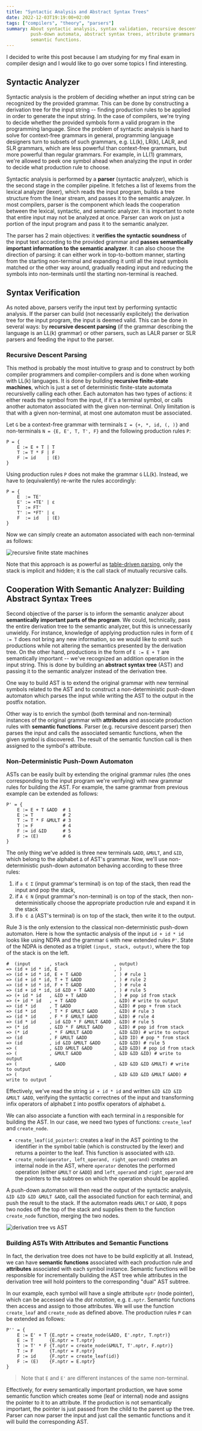 ```yaml
---
title: "Syntactic Analysis and Abstract Syntax Trees"
date: 2022-12-03T19:19:00+02:00
tags: ["compilers", "theory", "parsers"]
summary: About syntactic analysis, syntax validation, recursive descent parsing,
         push-down automata, abstract syntax trees, attribute grammars and
         semantic functions.
---
```


I decided to write this post because I am studying for my final exam
in compiler design and I would like to go over some topics I find interesting.

## Syntactic Analyzer

Syntactic analysis is the problem of deciding whether an input string
can be recognized by the provided grammar. This can be done by constructing
a derivation tree for the input string -- finding production rules to be
applied in order to generate the input string. In the case of compilers, we're trying to
decide whether the provided symbols form a valid program in the programming language.
Since the problem of syntactic analysis is hard to solve for context-free grammars in general,
programming language designers turn to subsets of such grammars,
e.g. LL(k), LR(k), LALR, and SLR grammars, which are less powerful than context-free grammars,
but more powerful than regular grammars. For example, in LL(1) grammars,
we're allowed to peek one symbol ahead when analyzing the input in order to decide what
production rule to choose.

Syntactic analysis is performed by a **parser** (syntactic analyzer),
which is the second stage in the compiler pipeline.
It fetches a list of lexems from the lexical analyzer (lexer),
which reads the input program, builds a tree structure from the linear stream,
and passes it to the semantic analyzer.
In most compilers, parser is the component which leads
the cooperation between the lexical, syntactic, and semantic analyzer.
It is important to note that entire input may not be analyzed at once.
Parser can work on just a portion of the input program and pass it to the
semantic analyzer.

The parser has 2 main objectives: it **verifies the syntactic
soundness** of the input text according to the provided grammar
and **passes semantically important information to the semantic analyzer**.
It can also choose the direction of parsing: it can either work in
top-to-bottom manner, starting from the starting non-terminal and expanding
it until all the input symbols matched or the other way around,
gradually reading input and reducing the symbols into non-terminals
until the starting non-terminal is reached.

## Syntax Verification

As noted above, parsers verify the input text by performing
syntactic analysis. If the parser can build (not necessarily explicitely)
the derivation tree for the input program, the input is deemed valid.
This can be done in several ways: by **recursive descent parsing**
(if the grammar describing the language is an LL(k) grammar) or other parsers,
such as LALR parser or SLR parsers and feeding the input to the parser.

### Recursive Descent Parsing

This method is probably the most intuitive to grasp and to construct by both
compiler programmers and compiler-compilers and is done when working with LL(k)
languages. It is done by building
**recursive finite-state machines**, which is just a set of deterministic
finite-state automata recursivelly calling each other. Each automaton
has two types of actions: it either reads the symbol from the input,
if it's a terminal symbol, or calls another automaton associated with
the given non-terminal. Only limitation is that with a given non-terminal,
at most one automaton must be associated.

Let `G` be a context-free grammar with terminals `Σ = {+, *, id, (, )}`
and non-terminals `N = {E, E', T, T', F}` and the following production rules `P`:

```text
P = {
    E := E + T | T
    T := T * F | F
    F := id    | (E)
}
```

Using production rules `P` does not make the grammar `G` LL(k). Instead,
we have to (equivalently) re-write the rules accordingly:


```text
P = {
    E  := TE'
    E' := +TE' | ε
    T  := FT'
    T' := *FT' | ε
    F  := id   | (E)
}
```

Now we can simply create an automaton associated with each non-terminal as follows:

![recursive finite state machines](/static/rfsm.png)

Note that this approach is as powerful as
[table-driven parsing](http://fpl.cs.depaul.edu/jriely/448/extras/cytron-06-ll-parsing.pdf),
only the stack is implicit and hidden; it is the call stack of mutually
recursive calls.

## Cooperation With Semantic Analyzer: Building Abstract Syntax Trees

Second objective of the parser is to inform the semantic analyzer
about **semantically important parts of the program**. We could, technically,
pass the entire derivation tree to the semantic analyzer, but this is unnecessarily unwieldy.
For instance, knowledge of  applying production rules in form of `E := T` does not
bring any new information, so we would like to omit such productions while not altering
the semantics presented by the derivation tree. On the other hand, productions in the form
of `E := E + T` are semantically important -- we've recognized an addition
operation in the input string. This is done by building an **abstract
syntax tree** (AST) and passing it to the semantic analyzer instead of
the derivation tree.

One way to build AST is to extend the original grammar with new terminal symbols related to the AST
and to construct a non-deterministic push-down automaton
which parses the input while writing the AST to the output in the postfix notation.

Other way is to enrich the symbol (both terminal and non-terminal) instances of the original grammar
with **attributes** and associate production rules with **semantic functions**.
Parser (e.g. recursive descent parser) then parses the input and calls
the associated semantic functions, when the given symbol is discovered. The result of the
semantic function call is then assigned to the symbol's attribute.

### Non-Deterministic Push-Down Automaton

ASTs can be easily built by extending the original grammar rules
(the ones corresponding to the input program we're verifying)
with new grammar rules for building the AST. For example,
the same grammar from previous example can be extended as follows:

```text
P' = {
    E := E + T &ADD  # 1
    E := T           # 2
    T := T * F &MULT # 3
    T := F           # 4
    F := id &ID      # 5
    F := (E)         # 6
}
```

The only thing we've added is three new terminals `&ADD`, `&MULT`, and `&ID`,
which belong to the alphabet `Δ` of AST's grammar. Now, we'll use non-deterministic
push-down automaton behaving according to these three rules:

1. if `a ∈ Σ` (input grammar's terminal) is on top of the stack, then read the input and pop the stack,
2. if `A ∈ N` (input grammar's non-terminal) is on top of the stack, then non-deterministically choose the
   appropriate production rule and expand it in the stack
3. if `b ∈ Δ` (AST's terminal) is on top of the stack, then write it to the output.

Rule 3 is the only extension to the classical non-deterministic push-down automaton.
Here is how the syntactic analysis of the input `id + id * id` looks like
using NDPA and the grammar `G` with new extended rules `P'`.
State of the NDPA is denoted as a triplet `(input, stack, output)`,
where the top of the stack is on the left.

```text
#  (input       , stack                 , output)
=> (id + id * id, E                     , )
=> (id + id * id, E + T &ADD            , ) # rule 1
=> (id + id * id, T + T &ADD            , ) # rule 2
=> (id + id * id, F + T &ADD            , ) # rule 4
=> (id + id * id, id &ID + T &ADD       , ) # rule 5
=> (+ id * id   , &ID + T &ADD          , ) # pop id from stack
=> (+ id * id   , + T &ADD              , &ID) # write to output
=> (id * id     , T &ADD                , &ID) # pop + from stack
=> (id * id     , T * F &MULT &ADD      , &ID) # rule 3
=> (id * id     , F * F &MULT &ADD      , &ID) # rule 4
=> (id * id     , id &ID * F &MULT &ADD , &ID) # rule 5
=> (* id        , &ID * F &MULT &ADD    , &ID) # pop id from stack
=> (* id        , * F &MULT &ADD        , &ID &ID) # write to output
=> (id          , F &MULT &ADD          , &ID ID) # pop * from stack
=> (id          , id &ID &MULT &ADD     , &ID &ID) # rule 5
=> (            , &ID &MULT &ADD        , &ID &ID) # pop id from stack
=> (            , &MULT &ADD            , &ID &ID &ID) # write to output
=> (            , &ADD                  , &ID &ID &ID &MULT) # write to output
=> (            ,                       , &ID &ID &ID &MULT &ADD) # write to output 
```

Effectively, we've read the string `id + id * id` and written `&ID &ID &ID &MULT &ADD`,
verifying the syntactic correctnes of the input and transforming infix operators of alphabet
`Σ` into postfix operators of alphabet `Δ`.

We can also associate a function with each terminal in `Δ` responsible for building the AST.
In our case, we need two types of functions: `create_leaf` and `create_node`.

* `create_leaf(id_pointer)`: creates a leaf in the AST pointing to the identifier in the symbol table
  (which is constructed by the lexer) and returns a pointer to the leaf. This function is associated with `&ID`.
* `create_node(operator, left_operand, right_operand)` creates an internal node in the AST, where `operator` denotes
  the performed operation (either `&MULT` or `&ADD`) and `left_operand` and `right_operand` are the pointers to the subtrees
  on which the operation should be applied.

A push-down automaton will then read the output of the syntactic analysis, `&ID &ID &ID &MULT &ADD`,
call the associated function for each terminal, and push the result to the stack.
If the automaton reads `&MULT` or `&ADD`, it pops two nodes off the top of the stack and supplies
them to the function `create_node` function, merging the two nodes.

![derivation tree vs AST](/static/ast.png)

### Building ASTs With Attributes and Semantic Functions

In fact, the derivation tree does not have to be build explicitly at all.
Instead, we can have **semantic functions** associated with each production rule
and **attributes** associated with each symbol instance. Semantic functions
will be responsible for incrementally building the AST tree while attributes
in the derivation tree will hold pointers to the corresponding "dual" AST subtree.

In our example, each symbol will have a single attribute `nptr` (node pointer),
which can be accessed via the *dot notation*, e.g. `E.nptr`. Semantic
functions then access and assign to those attributes. We will
use the function `create_leaf` and `create_node` as defined above.
The production rules `P` can be extended as follows:

```text
P'' = {
    E := E' + T {E.nptr = create_node(&ADD, E'.nptr, T.nptr)}
    E := T      {E.nptr = T.nptr}
    T := T' * F {T.nptr = create_node(&MULT, T'.nptr, F.nptr)}
    T := F      {T.nptr = F.nptr}
    F := id     {F.nptr = create_leaf(id)}
    F := (E)    {F.nptr = E.nptr}
}
```

> Note that `E` and `E'` are different instances of the same non-terminal.

Effectively, for every semantically important production, we have
some semantic function which creates some (leaf or internal) node
and assigns the pointer to it to an attribute. If the production
is not semantically important, the pointer is just passed from
the child to the parent up the tree. Parser can now parser the input
and just call the semantic functions and it will build the corresponding AST.

